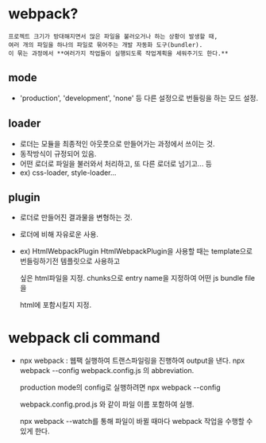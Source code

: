 webpack?
===================
    프로젝트 크기가 방대해지면서 많은 파일을 불러오거나 하는 상황이 발생할 때,
    여러 개의 파일을 하나의 파일로 묶어주는 개발 자동화 도구(bundler).
    이 묶는 과정에서 **여러가지 작업들이 실행되도록 작업계획을 세워주기도 한다.** 
## mode 
 - 'production', 'development', 'none' 등 다른 설정으로 번들링을 하는 모드 설정.

## loader 
 - 로더는 모듈을 최종적인 아웃풋으로 만들어가는 과정에서 쓰이는 것.
 - 동작방식이 규정되어 있음.
 - 어떤 로더로 파일을 불러와서 처리하고, 또 다른 로더로 넘기고... 등
 - ex) css-loader, style-loader... 
  
## plugin
 - 로더로 만들어진 결과물을 변형하는 것.
 - 로더에 비해 자유로운 사용.
 - ex) HtmlWebpackPlugin
    HtmlWebpackPlugin을 사용할 때는 template으로 번들링하기전 템플릿으로 사용하고 

    싶은 html파일을 지정. chunks으로 entry name을 지정하여 어떤 js bundle file을 

    html에 포함시킬지 지정.

# webpack cli command
 - npx webpack : 웹팩 실행하여 트랜스파일링을 진행하여 output을 낸다.
    npx webpack --config webpack.config.js 의 abbreviation.   

    production mode의 config로 실행하려면 npx webpack --config 

    webpack.config.prod.js 와 같이 파일 이름 포함하여 실행.

    npx webpack --watch를 통해 파일이 바뀔 때마다 webpack 작업을 수행할 수 있게 한다.
 